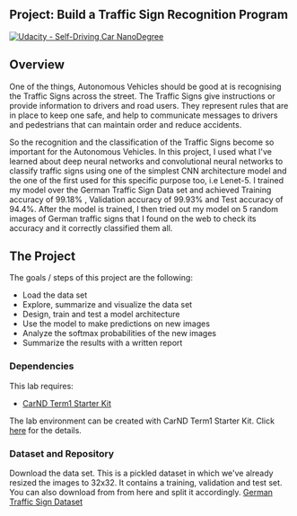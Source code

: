 ## Project: Build a Traffic Sign Recognition Program
[![Udacity - Self-Driving Car NanoDegree](https://s3.amazonaws.com/udacity-sdc/github/shield-carnd.svg)](http://www.udacity.com/drive)

Overview
---
One of the things, Autonomous Vehicles should be good at is recognising the Traffic Signs across the street. The Traffic Signs give instructions or provide information to drivers and road users. They represent rules that are in place to keep one safe, and help to communicate messages to drivers and pedestrians that can maintain order and reduce accidents.

So the recognition and the classification of the Traffic Signs become so important for the Autonomous Vehicles. In this project, I used what I've learned about deep neural networks and convolutional neural networks to classify traffic signs using one of the simplest CNN architecture model and the one of the first used for this specific purpose too, i.e Lenet-5. I trained my model over the German Traffic Sign Data set and achieved Training accuracy of 99.18% , Validation accuracy of 99.93% and Test accuracy of 94.4%. After the model is trained, I then tried out my model on 5 random images of German traffic signs that I found on the web to check its accuracy and it correctly classified them all.  

The Project
---
The goals / steps of this project are the following:
* Load the data set
* Explore, summarize and visualize the data set
* Design, train and test a model architecture
* Use the model to make predictions on new images
* Analyze the softmax probabilities of the new images
* Summarize the results with a written report

### Dependencies
This lab requires:

* [CarND Term1 Starter Kit](https://github.com/udacity/CarND-Term1-Starter-Kit)

The lab environment can be created with CarND Term1 Starter Kit. Click [here](https://github.com/udacity/CarND-Term1-Starter-Kit/blob/master/README.md) for the details.

### Dataset and Repository

Download the data set. This is a pickled dataset in which we've already resized the images to 32x32. It contains a training, validation and test set. You can also download from from here and split it accordingly. [German Traffic Sign Dataset](http://benchmark.ini.rub.de/?section=gtsrb&subsection=dataset)

